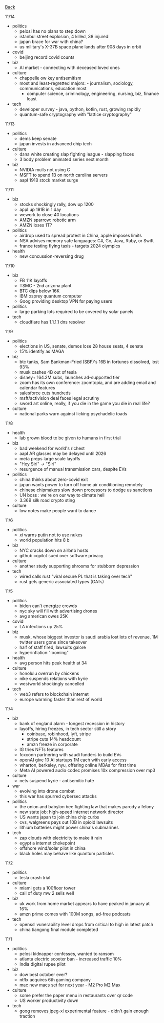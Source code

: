 [Back](./index.md)

11/14
- politics
  - pelosi has no plans to step down
  - istanbul street explosion, 4 killed, 38 injured
  - japan brace for war with china?
  - us military's X-37B space plane lands after 908 days in orbit
- covid
  - beijing record covid counts
- biz
  - AI market - connecting with deceased loved ones
- culture
  - chappelle ow key antisemitism
  - most and least-regretted majors: - journalism, sociology, communications, education most
    - computer science, criminology, engineering, nursing, biz, finance least
- tech
  - developer survey - java, python, kotlin, rust, growing rapidly
  - quantum-safe cryptography with "lattice cryptography"



11/13
- politics
  - dems keep senate
  - japan invests in advanced chip tech
- culture
  - dana white creating slap fighting league - slapping faces
  - 3 body problem animated series next month
- biz
  - NVIDIA mulls not using C
  - MSFT to spend 1B on  north carolina servers
  - aapl 191B stock market surge

11/11
- biz
  - stocks shockingly rally, dow up 1200
  - appl up 191B in 1 day
  - wework to close 40 locations
  - AMZN sparrow: robotic arm
  - AMZN loses 1T?
- politics
  - airdrop used to spread protest in China, apple imposes limits
  - NSA advises memory safe languages: C#, Go, Java, Ruby, or Swift
  - france testing flying taxis - targets 2024 olympics
- health
  - new concussion-reversing drug

11/10
- biz
  - FB 11K layoffs
  - TSMC - 2nd arizona plant
  - BTC dips below 16K
  - IBM osprey quantum computer
  - Goog providing desktop VPN for paying users
- politics
  - large parking lots required to be covered by solar panels
- tech
  - cloudflare has 1.1.1.1 dns resolver

11/9
- politics
  - elections in US, senate, demos lose 28 house seats, 4 senate
  - 15% identify as MAGA
- biz
  - btc tanks, Sam Bankman-Fried (SBF)'s 16B in fortunes dissolved, lost 93%
  - musk cashes 4B out of tesla
  - disney+ 164.2M subs, launches ad-supported tier
  - zoom has its own conference: zoomtopia, and are adding email and calendar features
  - salesforce cuts hundreds
  - msft/activision deal faces legal scrutiny
  - sword art online, really, if you die in the game you die in real life?
- culture
  - national parks warn against licking psychadelic toads

11/8
- health
  - lab grown blood to be given to humans in first trial
- biz
  - bad weekend for world's richest
  - aapl AR glasses may be delayed until 2026
  - meta preps large scale layoffs
  - "Hey Siri" -> "Siri"
  - resurgence of manual transmission cars, despite EVs
- politics
  - china thinks about zero-covid exit
  - japan wants power to turn off home air conditioning remotely
  - chinese chipmakers slow down processors to dodge us sanctions
  - UN boss : we're on our way to climate hell
  - 3.36B silk road crypto sting
- culture
  - low notes make people want to dance

11/6
- politics
  - xi warns putin not to use nukes
  - world population hits 8 b
- biz
  - NYC cracks down on airbnb hosts
  - github copilot sued over software privacy
- culture
  - another study supporting shrooms for stubborn depression
- tech
  - wired calls rust "viral secure PL that is taking over tech"
  - rust gets generic associated types (GATs)

11/5
- politics
  - biden can't energize crowds
  - nyc sky will fill with advertising drones
  - avg american owes 25K
- covid
  - LA infections up 25%
- biz
  - musk, whose biggest investor is saudi arabia lost lots of revenue, 1M twitter users gone since takeover
  - half of staff fired, lawsuits galore
  - hyperinflation "looming"
- health
  - avg person hits peak health at 34
- culture
  - honolulu overrun by chickens
  - nike suspends relations with kyrie
  - westworld shockingly cancelled
- tech
  - web3 refers to blockchain internet
  - europe warming faster than rest of world

11/4
- biz
  - bank of england alarm - longest recession in history
  - layoffs, hiring freezes, in tech sector still a story
    - coinbase, robinhood, lyft, stripe
    - stripe cuts 14% headcount
    - amzn freeze in corporate
  - IG tries NFTs features
  - foxconn partnering with saudi funders to build EVs
  - openAI give 10 AI startups 1M each with early access
  - wharton, berkeley, nyu, offering online MBAs for first time
  - Meta AI powered audio codec promises 10x compression over mp3
- culture
  - nets suspend kyrie - antisemitic hate
- war
  - evolving into drone combat
  - this war has spurred cybersec attacks
- politics
  - the onion and babylon bee fighting law that makes parody a felony
  - new state job: high-speed internet network director
  - US wants japan to join china chip curbs
  - cvs, walgreens pays out 10B in opioid lawsuits
  - lithium batteries might power china's submarines
- tech
  - zap clouds with electricity to make it rain
  - egypt a internet chokepoint
  - offshore wind/solar pilot in china
  - black holes may behave like quantum particles

11/2
- politics
  - tesla crash trial
- culture
  - miami gets a 100floor tower
  - call of duty mw 2 sells well
- biz
  - uk work from home market appears to have peaked in january at 16%
  - amzn prime comes with 100M songs, ad-free podcasts
- tech
  - openssl vunerability level drops from critical to high in latest patch
  - china tiangong final module completed

11/1
- politics
  - pelosi kidnapper confesses, wanted to ransom
  - atlanta electric scooter ban - increased traffic 10%
  - India digital rupee pilot
- biz
  - dow best october ever?
  - ntflx acquires 6th gaming company
  - mac new macs set for next year - M2 Pro M2 Max
- culture
  - some prefer the paper menu in restaurants over qr code
  - US worker productivity down
- tech
  - goog removes jpeg-xl experimental feature - didn't gain enough traction